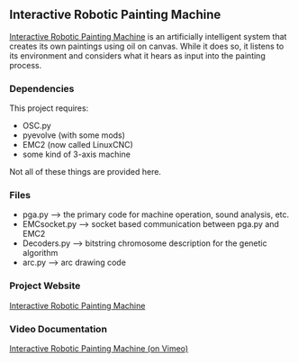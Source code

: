 ## Interactive Robotic Painting Machine

[Interactive Robotic Painting Machine](http://bengrosser.com/projects/interactive-robotic-painting-machine/) is an artificially intelligent system that creates its own paintings using oil on canvas. While it does so, it listens to its environment and considers what it hears as input into the painting process.

### Dependencies 

This project requires:

* OSC.py
* pyevolve (with some mods)
* EMC2 (now called LinuxCNC)
* some kind of 3-axis machine

Not all of these things are provided here.

### Files

* pga.py --> the primary code for machine operation, sound analysis, etc.
* EMCsocket.py --> socket based communication between pga.py and EMC2
* Decoders.py --> bitstring chromosome description for the genetic algorithm
* arc.py --> arc drawing code

### Project Website

[Interactive Robotic Painting Machine](http://bengrosser.com/projects/interactive-robotic-painting-machine/) 

### Video Documentation

[Interactive Robotic Painting Machine (on Vimeo)](https://vimeo.com/23998286)

